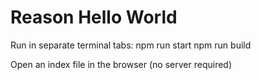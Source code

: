 # Reason Hello World

Run in separate terminal tabs:
    npm run start
    npm run build

Open an index file in the browser (no server required)
